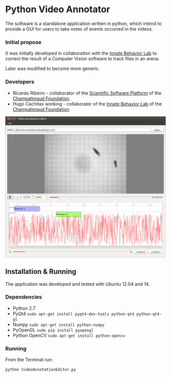 # Python Video Annotator

The software is a standalone application written in python, which intend to provide a GUI for users to take notes of events occurred in the videos.

### Initial propose

It was initially developed in collaboration with the [Innate Behavior Lab](http://neuro.fchampalimaud.org/en/research/investigators/research-groups/group/Vasconcelos/) to correct the result of a Computer Vision software to track flies in an arena.

Later was modified to become more generic.

### Developers

* Ricardo Ribeiro - collaborator of the [Scientific Software Platform](http://neuro.fchampalimaud.org/en/research/platforms/staff/Scientific%20Software/) of the [Champalimaud Foundation](http://fchampalimaud.org).
* Hugo Cachitas working - collaborator of the [Innate Behavior Lab](http://neuro.fchampalimaud.org/en/research/investigators/research-groups/group/Vasconcelos/) of the [Champalimaud Foundation](http://fchampalimaud.org).


![Video annotator screenshot](/docs/screencapture.png?raw=true "Screen")

## Installation & Running

The application was developed and tested with Ubuntu 12.04 and 14.

### Dependencies

* Python 2.7
* PyQt4
	```sudo apt-get install pyqt4-dev-tools python-qt4 python-qt4-gl```
* Numpy
	```sudo apt-get install python-numpy```
* PyOpenGL
	```sudo pip install pyopengl```
* Python OpenCV
	```sudo apt-get install python-opencv```

### Running

From the Terminal run:

```
python VideoAnnotationEditor.py
```